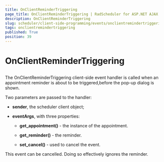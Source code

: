 ```yaml
---
title: OnClientReminderTriggering
page_title: OnClientReminderTriggering | RadScheduler for ASP.NET AJAX Documentation
description: OnClientReminderTriggering
slug: scheduler/client-side-programming/events/onclientremindertriggering
tags: onclientremindertriggering
published: True
position: 39
---
```


# OnClientReminderTriggering



## 

The OnClientReminderTriggering client-side event handler is called when an appointment reminder is about to be triggered,before the pop-up dialog is shown.

Two parameters are passed to the handler:

* **sender**, the scheduler client object;

* **eventArgs**, with three properties:

	* **get_appointment()** - the instance of the appointment.

	* **get_reminder()** - the reminder.

	* **set_cancel()** - used to cancel the event.

This event can be cancelled. Doing so effectively ignores the reminder.
